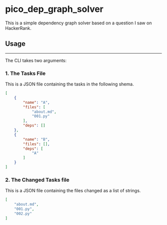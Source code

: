 # pico_dep_graph_solver

This is a simple dependency graph solver based on a question I saw on HackerRank.

## Usage

---

The CLI takes two arguments:

### 1. The Tasks File

This is a JSON file containing the tasks in the following shema.

```json
[
    {
        "name": "A",
        "files": [
            "about.md",
            "001.py"
        ],
        "deps": []
    },
    {
        "name": "B",
        "files": [],
        "deps": [
            "A"
        ]
    }
]

```

### 2. The Changed Tasks file

This is a JSON file containing the files changed as a list of strings.

```json
[
    "about.md",
    "001.py",
    "002.py"
]
```
